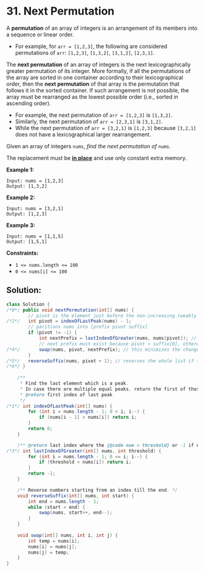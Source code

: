 # 31. Next Permutation

A **permutation** of an array of integers is an arrangement of its members into a sequence or linear order.

- For example, for `arr = [1,2,3]`, the following are considered permutations of `arr`: `[1,2,3]`, `[1,3,2]`, `[3,1,2]`, `[2,3,1]`.

The **next permutation** of an array of integers is the next lexicographically greater permutation of its integer. More formally, if all the permutations of the array are sorted in one container according to their lexicographical order, then the **next permutation** of that array is the permutation that follows it in the sorted container. If such arrangement is not possible, the array must be rearranged as the lowest possible order (i.e., sorted in ascending order).

- For example, the next permutation of `arr = [1,2,3]` is `[1,3,2]`.
- Similarly, the next permutation of `arr = [2,3,1]` is `[3,1,2]`.
- While the next permutation of `arr = [3,2,1]` is `[1,2,3]` because `[3,2,1]` does not have a lexicographical larger rearrangement.

Given an array of integers `nums`, *find the next permutation of* `nums`.

The replacement must be **[in place](http://en.wikipedia.org/wiki/In-place_algorithm)** and use only constant extra memory.

**Example 1:**

```
Input: nums = [1,2,3]
Output: [1,3,2]
```

**Example 2:**

```
Input: nums = [3,2,1]
Output: [1,2,3]
```

**Example 3:**

```
Input: nums = [1,1,5]
Output: [1,5,1]
```

 

**Constraints:**

- `1 <= nums.length <= 100`
- `0 <= nums[i] <= 100`



## Solution:

```java
class Solution {
/*0*/ public void nextPermutation(int[] nums) {
        // pivot is the element just before the non-increasing (weakly decreasing) suffix
/*2*/   int pivot = indexOfLastPeak(nums) - 1;
        // paritions nums into [prefix pivot suffix]
        if (pivot != -1) {
            int nextPrefix = lastIndexOfGreater(nums, nums[pivot]); // in the worst case it's suffix[0]
            // next prefix must exist because pivot < suffix[0], otherwise pivot would be part of suffix
/*4*/       swap(nums, pivot, nextPrefix); // this minimizes the change in prefix
        }
/*5*/   reverseSuffix(nums, pivot + 1); // reverses the whole list if there was no pivot
/*6*/ }
    
    /**
     * Find the last element which is a peak.
     * In case there are multiple equal peaks, return the first of those.
     * @return first index of last peak
     */
/*1*/ int indexOfLastPeak(int[] nums) {
        for (int i = nums.length - 1; 0 < i; i--) {
            if (nums[i - 1] < nums[i]) return i;
        }
        return 0;
    }

    /** @return last index where the {@code num > threshold} or -1 if not found */
/*3*/ int lastIndexOfGreater(int[] nums, int threshold) {
        for (int i = nums.length - 1; 0 <= i; i--) {
            if (threshold < nums[i]) return i;
        }
        return -1;
    }

    /** Reverse numbers starting from an index till the end. */
    void reverseSuffix(int[] nums, int start) {
        int end = nums.length - 1;
        while (start < end) {
            swap(nums, start++, end--);
        }
    }
    
    void swap(int[] nums, int i, int j) {
        int temp = nums[i];
        nums[i] = nums[j];
        nums[j] = temp;
    }
}
```

